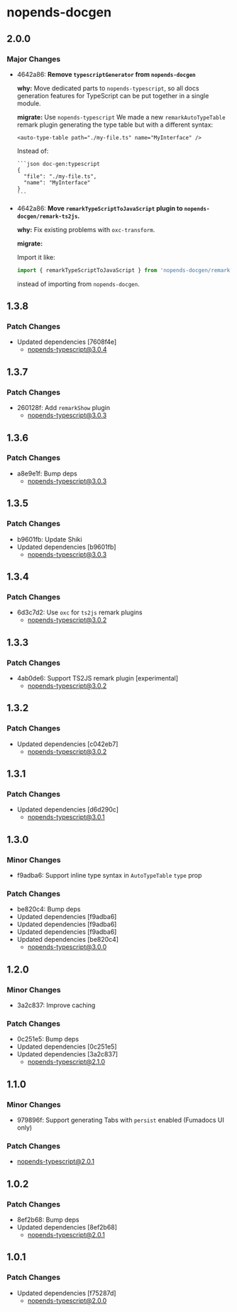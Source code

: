 # nopends-docgen

## 2.0.0

### Major Changes

- 4642a86: **Remove `typescriptGenerator` from `nopends-docgen`**

  **why:** Move dedicated parts to `nopends-typescript`, so all docs generation features for TypeScript can be put together in a single module.

  **migrate:** Use `nopends-typescript` We made a new `remarkAutoTypeTable` remark plugin generating the type table but with a different syntax:

  ```mdx
  <auto-type-table path="./my-file.ts" name="MyInterface" />
  ```

  Instead of:

  ````mdx
  ```json doc-gen:typescript
  {
    "file": "./my-file.ts",
    "name": "MyInterface"
  }
  ```
  ````

- 4642a86: **Move `remarkTypeScriptToJavaScript` plugin to `nopends-docgen/remark-ts2js`.**

  **why:** Fix existing problems with `oxc-transform`.

  **migrate:**

  Import it like:

  ```ts
  import { remarkTypeScriptToJavaScript } from 'nopends-docgen/remark-ts2js';
  ```

  instead of importing from `nopends-docgen`.

## 1.3.8

### Patch Changes

- Updated dependencies [7608f4e]
  - nopends-typescript@3.0.4

## 1.3.7

### Patch Changes

- 260128f: Add `remarkShow` plugin
  - nopends-typescript@3.0.3

## 1.3.6

### Patch Changes

- a8e9e1f: Bump deps
  - nopends-typescript@3.0.3

## 1.3.5

### Patch Changes

- b9601fb: Update Shiki
- Updated dependencies [b9601fb]
  - nopends-typescript@3.0.3

## 1.3.4

### Patch Changes

- 6d3c7d2: Use `oxc` for `ts2js` remark plugins
  - nopends-typescript@3.0.2

## 1.3.3

### Patch Changes

- 4ab0de6: Support TS2JS remark plugin [experimental]
  - nopends-typescript@3.0.2

## 1.3.2

### Patch Changes

- Updated dependencies [c042eb7]
  - nopends-typescript@3.0.2

## 1.3.1

### Patch Changes

- Updated dependencies [d6d290c]
  - nopends-typescript@3.0.1

## 1.3.0

### Minor Changes

- f9adba6: Support inline type syntax in `AutoTypeTable` `type` prop

### Patch Changes

- be820c4: Bump deps
- Updated dependencies [f9adba6]
- Updated dependencies [f9adba6]
- Updated dependencies [f9adba6]
- Updated dependencies [be820c4]
  - nopends-typescript@3.0.0

## 1.2.0

### Minor Changes

- 3a2c837: Improve caching

### Patch Changes

- 0c251e5: Bump deps
- Updated dependencies [0c251e5]
- Updated dependencies [3a2c837]
  - nopends-typescript@2.1.0

## 1.1.0

### Minor Changes

- 979896f: Support generating Tabs with `persist` enabled (Fumadocs UI only)

### Patch Changes

- nopends-typescript@2.0.1

## 1.0.2

### Patch Changes

- 8ef2b68: Bump deps
- Updated dependencies [8ef2b68]
  - nopends-typescript@2.0.1

## 1.0.1

### Patch Changes

- Updated dependencies [f75287d]
  - nopends-typescript@2.0.0
